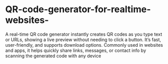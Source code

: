 # QR-code-generator-for-realtime-websites-
A real-time QR code generator instantly creates QR codes as you type text or URLs, showing a live preview without needing to click a button. It’s fast, user-friendly, and supports download options. Commonly used in websites and apps, it helps quickly share links, messages, or contact info by scanning the generated code with any device
